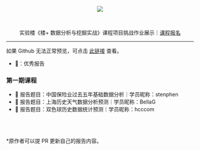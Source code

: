 <p align="center">
  <img src="https://static.shiyanlou.com/img/louplus/louplus_logo.png" />
</p>
<br>
<p align="center">
  实验楼《楼+ 数据分析与挖掘实战》课程项目挑战作业展示｜<a href="https://www.shiyanlou.com/louplus/dm">课程报名</a>
</p>

---

如果 Github 无法正常预览，可点击 [此链接](https://nbviewer.jupyter.org/github/shiyanlou/louplus-dm/tree/master/Assignments/) 查看。

- 🌟：优秀报告

### 第一期课程

- 🏅️ 报告题目：中国保险业过去五年基础数据分析｜学员昵称：stenphen
- 🥈 报告题目：上海历史天气数据分析预测｜学员昵称：BellaG
- 🥉 报告题目：双色球历史数据统计预测｜学员昵称：hcccom

<br><br><br>
*原作者可以提 PR 更新自己的报告内容。
